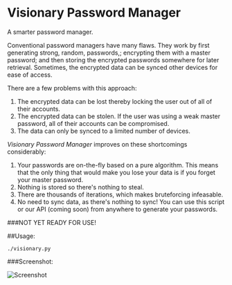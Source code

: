 # Visionary Password Manager
A smarter password manager.

Conventional password managers have many flaws. They work by first generating strong, random, passwords,; encrypting them with a master password; and then storing the encrypted passwords somewhere for later retrieval. Sometimes, the encrypted data can be synced other devices for ease of access.

There are a few problems with this approach:

1. The encrypted data can be lost thereby locking the user out of all of their accounts.
2. The encrypted data can be stolen. If the user was using a weak master password, all of their accounts can be compromised.
3. The data can only be synced to a limited number of devices.

*Visionary Password Manager* improves on these shortcomings considerably:

1. Your passwords are on-the-fly based on a pure algorithm. This means that the only thing that would make you lose your data is if you forget your master password.
2. Nothing is stored so there's nothing to steal.
3. There are thousands of iterations, which makes bruteforcing infeasable.
4. No need to sync data, as there's nothing to sync! You can use this script or our API (coming soon) from anywhere to generate your passwords.

###NOT YET READY FOR USE!

##Usage:

`./visionary.py`

###Screenshot:

![Screenshot](https://github.com/libeclipse/visionary/blob/master/screenshot.png "Screenshot")
